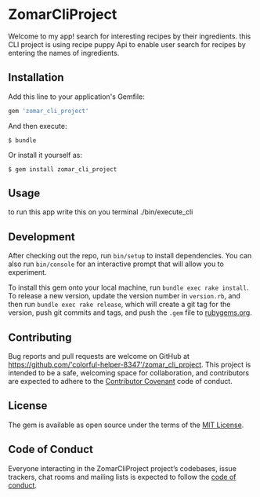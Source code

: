 # ZomarCliProject

Welcome to my app! search for interesting recipes by their ingredients. this CLI project is using recipe puppy Api to enable user search for recipes by entering the names of ingredients. 

## Installation

Add this line to your application's Gemfile:

```ruby
gem 'zomar_cli_project'
```

And then execute:

    $ bundle

Or install it yourself as:

    $ gem install zomar_cli_project

## Usage

to run this app write this on you terminal ./bin/execute_cli

## Development

After checking out the repo, run `bin/setup` to install dependencies. You can also run `bin/console` for an interactive prompt that will allow you to experiment.

To install this gem onto your local machine, run `bundle exec rake install`. To release a new version, update the version number in `version.rb`, and then run `bundle exec rake release`, which will create a git tag for the version, push git commits and tags, and push the `.gem` file to [rubygems.org](https://rubygems.org).

## Contributing

Bug reports and pull requests are welcome on GitHub at https://github.com/'colorful-helper-8347'/zomar_cli_project. This project is intended to be a safe, welcoming space for collaboration, and contributors are expected to adhere to the [Contributor Covenant](http://contributor-covenant.org) code of conduct.

## License

The gem is available as open source under the terms of the [MIT License](https://opensource.org/licenses/MIT).

## Code of Conduct

Everyone interacting in the ZomarCliProject project’s codebases, issue trackers, chat rooms and mailing lists is expected to follow the [code of conduct](https://github.com/'colorful-helper-8347'/zomar_cli_project/blob/master/CODE_OF_CONDUCT.md).
